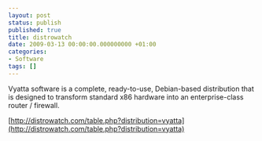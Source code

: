 ```yaml
---
layout: post
status: publish
published: true
title: distrowatch
date: 2009-03-13 00:00:00.000000000 +01:00
categories:
- Software
tags: []
---
```

Vyatta software is a complete, ready-to-use, Debian-based distribution that is designed to transform standard x86 hardware into an enterprise-class router / firewall.

[http://distrowatch.com/table.php?distribution=vyatta](http://distrowatch.com/table.php?distribution=vyatta)

